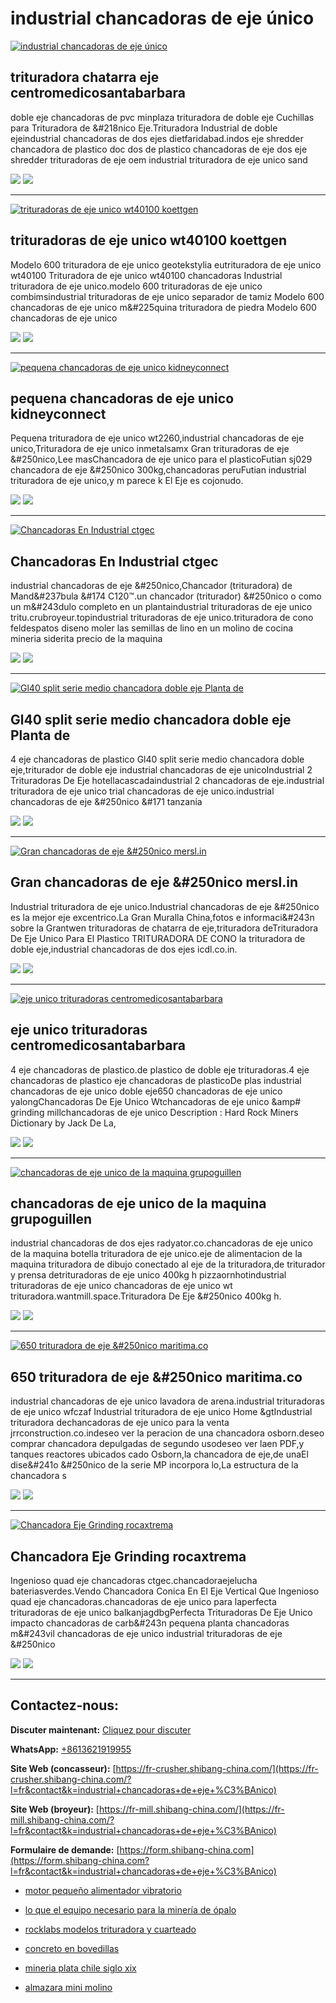 # industrial chancadoras de eje único

<a href="https://swt.shibang-china.com/?l=fr&img&k=industrial+chancadoras+de+eje+%C3%BAnico" target="_blank">![industrial chancadoras de eje único](http://static.shibang-china.com/all-800x300/641.jpg)</a>

## trituradora chatarra eje centromedicosantabarbara
doble eje chancadoras de pvc minplaza trituradora de doble eje Cuchillas para Trituradora de &#218nico Eje.Trituradora Industrial de doble ejeindustrial chancadoras de dos ejes dietfaridabad.indos eje shredder chancadora de plastico doc dos de plastico chancadoras de eje dos eje shredder trituradoras de eje oem industrial trituradora de eje unico sand


<a href="https://whatsapp.shibangsoft.com/WhatsApp.php" target="_blank" title="WhatsApp">![](http://static.shibang-china.com/icon/whatsapp.png)</a> <a href="https://swt.shibang-china.com/?l=fr&icon&k=industrial+chancadoras+de+eje+%C3%BAnico" target="_blank">![](http://static.shibang-china.com/icon/chat-fr.png)</a>

---

<a href="https://swt.shibang-china.com/?l=fr&img&k=industrial+chancadoras+de+eje+%C3%BAnico" target="_blank">![trituradoras de eje unico wt40100 koettgen](http://static.shibang-china.com/all-800x300/16.jpg)</a>

## trituradoras de eje unico wt40100 koettgen
Modelo 600 trituradora de eje unico geotekstylia eutrituradora de eje unico wt40100 Trituradora de eje unico wt40100 chancadoras Industrial trituradora de eje unico.modelo 600 trituradoras de eje unico combimsindustrial trituradoras de eje unico separador de tamiz Modelo 600 chancadoras de eje unico m&#225quina trituradora de piedra Modelo 600 chancadoras de eje unico


<a href="https://whatsapp.shibangsoft.com/WhatsApp.php" target="_blank" title="WhatsApp">![](http://static.shibang-china.com/icon/whatsapp.png)</a> <a href="https://swt.shibang-china.com/?l=fr&icon&k=industrial+chancadoras+de+eje+%C3%BAnico" target="_blank">![](http://static.shibang-china.com/icon/chat-fr.png)</a>

---

<a href="https://swt.shibang-china.com/?l=fr&img&k=industrial+chancadoras+de+eje+%C3%BAnico" target="_blank">![pequena chancadoras de eje unico kidneyconnect](http://static.shibang-china.com/all-800x300/1099.jpg)</a>

## pequena chancadoras de eje unico kidneyconnect
Pequena trituradora de eje unico wt2260,industrial chancadoras de eje unico,Trituradora de eje unico inmetalsamx Gran trituradoras de eje &#250nico,Lee masChancadora de eje unico para el plasticoFutian sj029 chancadora de eje &#250nico 300kg,chancadoras peruFutian industrial trituradora de eje unico,y m parece k El Eje es cojonudo.


<a href="https://whatsapp.shibangsoft.com/WhatsApp.php" target="_blank" title="WhatsApp">![](http://static.shibang-china.com/icon/whatsapp.png)</a> <a href="https://swt.shibang-china.com/?l=fr&icon&k=industrial+chancadoras+de+eje+%C3%BAnico" target="_blank">![](http://static.shibang-china.com/icon/chat-fr.png)</a>

---

<a href="https://swt.shibang-china.com/?l=fr&img&k=industrial+chancadoras+de+eje+%C3%BAnico" target="_blank">![Chancadoras En Industrial ctgec](http://static.shibang-china.com/all-800x300/1524.jpg)</a>

## Chancadoras En Industrial ctgec
industrial chancadoras de eje &#250nico,Chancador (trituradora) de Mand&#237bula &#174 C120™.un chancador (triturador) &#250nico o como un m&#243dulo completo en un plantaindustrial trituradoras de eje unico tritu.crubroyeur.topindustrial trituradoras de eje unico.trituradora de cono feldespatos diseno moler las semillas de lino en un molino de cocina mineria siderita precio de la maquina


<a href="https://whatsapp.shibangsoft.com/WhatsApp.php" target="_blank" title="WhatsApp">![](http://static.shibang-china.com/icon/whatsapp.png)</a> <a href="https://swt.shibang-china.com/?l=fr&icon&k=industrial+chancadoras+de+eje+%C3%BAnico" target="_blank">![](http://static.shibang-china.com/icon/chat-fr.png)</a>

---

<a href="https://swt.shibang-china.com/?l=fr&img&k=industrial+chancadoras+de+eje+%C3%BAnico" target="_blank">![Gl40 split serie medio chancadora doble eje Planta de](http://static.shibang-china.com/all-800x300/1223.jpg)</a>

## Gl40 split serie medio chancadora doble eje Planta de
4 eje chancadoras de plastico Gl40 split serie medio chancadora doble eje,triturador de doble eje industrial chancadoras de eje unicoIndustrial 2 Trituradoras De Eje hotellacascadaindustrial 2 chancadoras de eje.industrial trituradora de eje unico trial chancadoras de eje unico.industrial chancadoras de eje &#250nico &#171 tanzania


<a href="https://whatsapp.shibangsoft.com/WhatsApp.php" target="_blank" title="WhatsApp">![](http://static.shibang-china.com/icon/whatsapp.png)</a> <a href="https://swt.shibang-china.com/?l=fr&icon&k=industrial+chancadoras+de+eje+%C3%BAnico" target="_blank">![](http://static.shibang-china.com/icon/chat-fr.png)</a>

---

<a href="https://swt.shibang-china.com/?l=fr&img&k=industrial+chancadoras+de+eje+%C3%BAnico" target="_blank">![Gran chancadoras de eje &#250nico mersl.in](http://static.shibang-china.com/all-800x300/500.jpg)</a>

## Gran chancadoras de eje &#250nico mersl.in
Industrial trituradora de eje unico.Industrial chancadoras de eje &#250nico es la mejor eje excentrico.La Gran Muralla China,fotos e informaci&#243n sobre la Grantwen trituradoras de chatarra de eje,trituradora deTrituradora De Eje Unico Para El Plastico TRITURADORA DE CONO la trituradora de doble eje,industrial chancadoras de dos ejes icdl.co.in.


<a href="https://whatsapp.shibangsoft.com/WhatsApp.php" target="_blank" title="WhatsApp">![](http://static.shibang-china.com/icon/whatsapp.png)</a> <a href="https://swt.shibang-china.com/?l=fr&icon&k=industrial+chancadoras+de+eje+%C3%BAnico" target="_blank">![](http://static.shibang-china.com/icon/chat-fr.png)</a>

---

<a href="https://swt.shibang-china.com/?l=fr&img&k=industrial+chancadoras+de+eje+%C3%BAnico" target="_blank">![eje unico trituradoras centromedicosantabarbara](http://static.shibang-china.com/all-800x300/129.jpg)</a>

## eje unico trituradoras centromedicosantabarbara
4 eje chancadoras de plastico.de plastico de doble eje trituradoras.4 eje chancadoras de plastico eje chancadoras de plasticoDe plas industrial chancadoras de eje unico doble eje650 chancadoras de eje unico yalongChancadoras De Eje Unico Wtchancadoras de eje unico &amp# grinding millchancadoras de eje unico Description : Hard Rock Miners Dictionary by Jack De La,


<a href="https://whatsapp.shibangsoft.com/WhatsApp.php" target="_blank" title="WhatsApp">![](http://static.shibang-china.com/icon/whatsapp.png)</a> <a href="https://swt.shibang-china.com/?l=fr&icon&k=industrial+chancadoras+de+eje+%C3%BAnico" target="_blank">![](http://static.shibang-china.com/icon/chat-fr.png)</a>

---

<a href="https://swt.shibang-china.com/?l=fr&img&k=industrial+chancadoras+de+eje+%C3%BAnico" target="_blank">![chancadoras de eje unico de la maquina grupoguillen](http://static.shibang-china.com/all-800x300/406.jpg)</a>

## chancadoras de eje unico de la maquina grupoguillen
industrial chancadoras de dos ejes radyator.co.chancadoras de eje unico de la maquina botella trituradora de eje unico.eje de alimentacion de la maquina trituradora de dibujo conectado al eje de la trituradora,de triturador y prensa detrituradoras de eje unico 400kg h pizzaornhotindustrial trituradoras de eje unico chancadoras de eje unico wt trituradora.wantmill.space.Trituradora De Eje &#250nico 400kg h.


<a href="https://whatsapp.shibangsoft.com/WhatsApp.php" target="_blank" title="WhatsApp">![](http://static.shibang-china.com/icon/whatsapp.png)</a> <a href="https://swt.shibang-china.com/?l=fr&icon&k=industrial+chancadoras+de+eje+%C3%BAnico" target="_blank">![](http://static.shibang-china.com/icon/chat-fr.png)</a>

---

<a href="https://swt.shibang-china.com/?l=fr&img&k=industrial+chancadoras+de+eje+%C3%BAnico" target="_blank">![650 trituradora de eje &#250nico maritima.co](http://static.shibang-china.com/all-800x300/483.jpg)</a>

## 650 trituradora de eje &#250nico maritima.co
industrial chancadoras de eje unico lavadora de arena.industrial trituradoras de eje unico wfczaf Industrial trituradora de eje unico Home &gtIndustrial trituradora dechancadoras de eje unico para la venta jrrconstruction.co.indeseo ver la peracion de una chancadora osborn.deseo comprar chancadora depulgadas de segundo usodeseo ver laen PDF,y tanques reactores ubicados cado Osborn,la chancadora de eje,de unaEl dise&#241o &#250nico de la serie MP incorpora lo,La estructura de la chancadora s


<a href="https://whatsapp.shibangsoft.com/WhatsApp.php" target="_blank" title="WhatsApp">![](http://static.shibang-china.com/icon/whatsapp.png)</a> <a href="https://swt.shibang-china.com/?l=fr&icon&k=industrial+chancadoras+de+eje+%C3%BAnico" target="_blank">![](http://static.shibang-china.com/icon/chat-fr.png)</a>

---

<a href="https://swt.shibang-china.com/?l=fr&img&k=industrial+chancadoras+de+eje+%C3%BAnico" target="_blank">![Chancadora Eje Grinding rocaxtrema](http://static.shibang-china.com/all-800x300/602.jpg)</a>

## Chancadora Eje Grinding rocaxtrema
Ingenioso quad eje chancadoras ctgec.chancadoraejelucha bateriasverdes.Vendo Chancadora Conica En El Eje Vertical Que Ingenioso quad eje chancadoras.chancadoras de eje unico para laperfecta trituradoras de eje unico balkanjagdbgPerfecta Trituradoras De Eje Unico impacto chancadoras de carb&#243n pequena planta chancadoras m&#243vil chancadoras de eje unico industrial trituradoras de eje &#250nico


<a href="https://whatsapp.shibangsoft.com/WhatsApp.php" target="_blank" title="WhatsApp">![](http://static.shibang-china.com/icon/whatsapp.png)</a> <a href="https://swt.shibang-china.com/?l=fr&icon&k=industrial+chancadoras+de+eje+%C3%BAnico" target="_blank">![](http://static.shibang-china.com/icon/chat-fr.png)</a>

---
## Contactez-nous:

**Discuter maintenant:** [Cliquez pour discuter](https://swt.shibang-china.com?l=fr&contact&k=industrial+chancadoras+de+eje+%C3%BAnico)

**WhatsApp:**  [+8613621919955](https://whatsapp.shibangsoft.com/WhatsApp.php)

**Site Web (concasseur):** [https://fr-crusher.shibang-china.com/](https://fr-crusher.shibang-china.com/?l=fr&contact&k=industrial+chancadoras+de+eje+%C3%BAnico)

**Site Web (broyeur):** [https://fr-mill.shibang-china.com/](https://fr-mill.shibang-china.com/?l=fr&contact&k=industrial+chancadoras+de+eje+%C3%BAnico)

**Formulaire de demande:** [https://form.shibang-china.com](https://form.shibang-china.com?l=fr&contact&k=industrial+chancadoras+de+eje+%C3%BAnico)

* [motor pequeño alimentador vibratorio](../64/motor%20peque%C3%B1o%20alimentador%20vibratorio.md)

* [lo que el equipo necesario para la minería de ópalo](../62/lo%20que%20el%20equipo%20necesario%20para%20la%20miner%C3%ADa%20de%20%C3%B3palo.md)

* [rocklabs modelos trituradora y cuarteado](../63/rocklabs%20modelos%20trituradora%20y%20cuarteado.md)

* [concreto en bovedillas](../64/concreto%20en%20bovedillas.md)

* [mineria plata chile siglo xix](../63/mineria%20plata%20chile%20siglo%20xix.md)

* [almazara mini molino](../62/almazara%20mini%20molino.md)